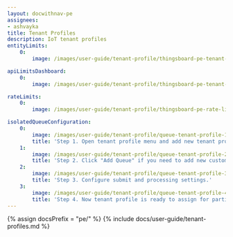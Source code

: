 ```yaml
---
layout: docwithnav-pe
assignees:
- ashvayka
title: Tenant Profiles
description: IoT tenant profiles
entityLimits:
    0:
        image: /images/user-guide/tenant-profile/thingsboard-pe-tenant-profiles-entity-limits.png  

apiLimitsDashboard:
    0:
        image: /images/user-guide/tenant-profile/thingsboard-pe-tenant-profiles-api-limits-dashboard.png  

rateLimits:
    0:
        image: /images/user-guide/tenant-profile/thingsboard-pe-rate-limits.png  

isolatedQueueConfiguration:
    0:
        image: /images/user-guide/tenant-profile/queue-tenant-profile-1-pe.png
        title: 'Step 1. Open tenant profile menu and add new tenant profile. Click "isolated ThingsBoard RuleEngine" box, Main queue added by default and can not be renamed or deleted.'
    1:
        image: /images/user-guide/tenant-profile/queue-tenant-profile-2-pe.png
        title: 'Step 2. Click "Add Queue" if you need to add new custom queue.'
    2:
        image: /images/user-guide/tenant-profile/queue-tenant-profile-3-pe.png
        title: 'Step 3. Configure submit and processing settings.'
    3:
        image: /images/user-guide/tenant-profile/queue-tenant-profile-4-pe.png
        title: 'Step 4. Now tenant profile is ready to assign for particular tenants.'
---
```


{% assign docsPrefix = "pe/" %}
{% include docs/user-guide/tenant-profiles.md %}
